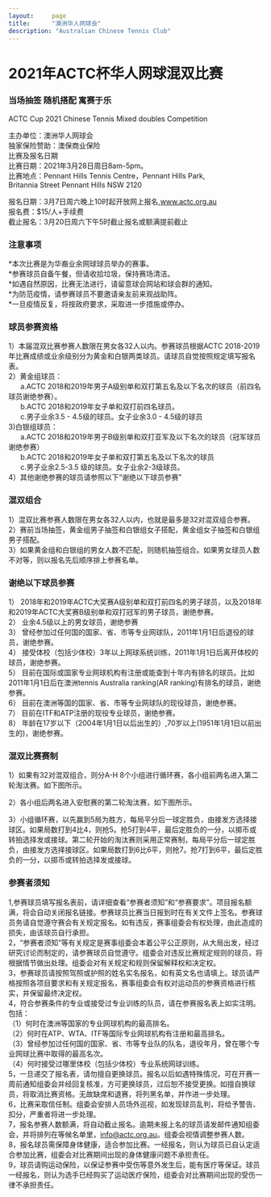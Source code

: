 ```yaml
---
layout:     page
title:      "澳洲华人网球会"
description: "Australian Chinese Tennis Club"
---
```


# 2021年ACTC杯华人网球混双比赛


<h3>当场抽签 随机搭配 寓赛于乐</h3>

ACTC Cup 2021 Chinese Tennis Mixed doubles Competition

主办单位：澳洲华人网球会<br>
独家保险赞助：澳保商业保险<br>
比赛及报名日期<br>
比赛日期：2021年3月28日周日8am-5pm。<br>
比赛地点：Pennant Hills Tennis Centre，Pennant Hills Park,<br>
Britannia Street Pennant Hills NSW 2120<br>

报名日期：3月7日周六晚上10时起开放网上报名,www.actc.org.au<br>
报名费：$15/人+手续费<br>
截止报名：3月20日周六下午5时截止报名或额满提前截止<br>

<h3>注意事项</h3>

*本次比赛是为华裔业余网球球员举办的赛事。<br>
*参赛球员自备午餐，但请收拾垃圾，保持赛场清洁。<br>
*如遇自然原因，比赛无法进行，请留意球会网站和球会群的通知。<br>
*为防范疫情，请参赛球员不要邀请亲友前来观战助阵。<br>
*一旦疫情反复，将按政府要求，采取进一步措施或停办。<br>

<h3>球员参赛资格</h3>

1）本届混双比赛参赛人数限在男女各32人以内。参赛球员根据ACTC 2018-2019年比赛成绩或业余级别分为黄金和白银两类球员。请球员自觉按照规定填写报名表。<br>
2）黄金组球员：<br>
&nbsp; &nbsp; &nbsp; a.ACTC 2018和2019年男子A级别单和双打第五名及以下名次的球员（前四名球员谢绝参赛）。<br>
&nbsp; &nbsp; &nbsp; b.ACTC 2018和2019年女子单和双打前四名球员。<br>
&nbsp; &nbsp; &nbsp; c.男子业余3.5 - 4.5级的球员。女子业余3.0 - 4.5级的球员<br>
3)白银组球员：<br>
&nbsp; &nbsp; &nbsp; a.ACTC 2018和2019年男子B级别单和双打亚军及以下名次的球员（冠军球员谢绝参赛）<br>
&nbsp; &nbsp; &nbsp; b.ACTC 2018和2019年女子单和双打第五名及以下名次的球员<br>
&nbsp; &nbsp; &nbsp; c.男子业余2.5-3.5 级的球员。女子业余2-3级球员。<br>
4）其他谢绝参赛的球员请参照以下“谢绝以下球员参赛”<br>

<h3>混双组合</h3>

1）混双比赛参赛人数限在男女各32人以内，也就是最多是32对混双组合参赛。<br>
2）赛前当场抽签，黄金组男子抽签和白银组女子搭配，黄金组女子抽签和白银组男子搭配。<br>
3）如果黄金组和白银组的男女人数不匹配，则随机抽签组合。如果男女球员人数不对等，则以报名先后顺序排上参赛名单。<br>

<h3>谢绝以下球员参赛</h3>

1） 2018年和2019年ACTC大奖赛A级别单和双打前四名的男子球员，以及2018年和2019年ACTC大奖赛B级别单和双打冠军的男子球员，谢绝参赛。<br>
2） 业余4.5级以上的男女球员，谢绝参赛<br>
3） 曾经参加过任何国的国家、省、市等专业网球队，2011年1月1日后退役的球员，谢绝参赛。<br>
4） 接受体校（包括少体校）3年以上网球系统训练，2011年1月1日后离开体校的球员，谢绝参赛。<br>
5） 目前在国际或国家专业网球机构有注册或能查到十年内有排名的球员。比如2011年1月1日后在澳洲tennis Australia ranking(AR ranking)有排名的球员，谢绝参赛。<br>
6） 目前在澳洲等国的国家、省、市等专业网球队的现役球员，谢绝参赛。<br>
7） 目前在ITF和ATP注册的现役专业球员，谢绝参赛。<br>
8） 年龄在17岁以下（2004年1月1日以后出生的）,70岁以上(1951年1月1日以前出生的)，谢绝参赛。<br>

<h3>混双比赛赛制</h3>

1）如果有32对混双组合，则分A-H 8个小组进行循环赛，各小组前两名进入第二轮淘汰赛。如下图所示。<br>

2）各小组后两名进入安慰赛的第二轮淘汰赛，如下图所示。<br>

3）小组循环赛，以先赢到5局为胜方，每局平分后一球定胜负，由接发方选择接球区。如果局数打到4比4，则抢5。抢5打到4平，最后定胜负的一分，以掷币或转拍选择发或接球。第二轮开始的淘汰赛则采用正常赛制，每局平分后一球定胜负，由接发方选择接球区。如果局数打到6比6平，则抢7。抢7打到6平，最后定胜负的一分，以掷币或转拍选择发或接球。<br>

<h3>参赛者须知</h3>

1,参赛球员填写报名表前，请详细查看“参赛者须知”和“参赛要求”。项目报名额满，将会自动关闭报名链接。参赛球员比赛当日报到时在有关文件上签名。参赛球员务请自觉遵守赛会有关规定报名。如有违反，赛事组委会有权处理，由此造成的损失，由该球员自行承担。<br>
2，“参赛者须知”等有关规定是赛事组委会本着公平公正原则，从大局出发，经过研究讨论而制定的，请参赛球员自觉遵守。组委会对违反比赛规定规则的球员，将根据情节做出处理。组委会对有关规定和规则保留解释权和决定权。<br>
3，参赛球员请按照驾照或护照的姓名实名报名，如有英文名也请填上。球员请严格按照各项目要求和有关规定报名，赛事组委会有权对运动员的参赛资格进行核实，并保留最终决定权。<br>
4，符合参赛条件的专业或接受过专业训练的队员，请在参赛报名表上如实注明。包括：<br>
（1）何时在澳洲等国家的专业网球机构的最高排名。<br>
（2）何时在ATP、WTA、ITF等国际专业网球机构有注册和最高排名。<br>
（3）曾经参加过任何国的国家、省、市等专业队的队名，退役年月，曾在哪个专业网球比赛中取得的最高名次。<br>
（4）何时接受过哪里体校（包括少体校）专业系统网球训练。<br>
5，一旦递交了报名表，请勿擅自更换球员。报名以后如遇特殊情况，可在开赛一周前通知组委会并经回复核准，方可更换球员，过后恕不接受更换。如擅自换球员，将取消比赛资格。无故缺席和退赛，将列黑名单，并作进一步处理。<br>
6，比赛采取信任制。组委会安排人员场外巡视，如发现球员乱判，将给予警告、扣分，严重者将进一步处理。<br>
7，报名参赛人数额满，将自动截止报名。逾期未报上名的球员请发邮件通知组委会，并将排列在等候名单里，info@actc.org.au。组委会视情调整参赛人数。<br>
8，报名球员需保障身体健康，适合参加比赛。一经报名，则认为球员已自认定适合参加比赛，组委会对比赛期间出现的身体健康问题不承担责任。<br>
9，球员请购运动保险，以保证参赛中受伤等意外发生后，能有医疗等保证。球员一经报名，则认为选手已经购买了运动医疗保险，组委会对比赛期间出现的受伤一律不承担责任。<br>
